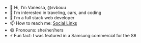 - 👋 Hi, I’m Vanessa, @rvbouu
- 👀 I’m interested in traveling, cars, and coding
- 🌱 I’m a full stack web developer
- 📫 How to reach me: [Social Links](https://vanessa-linktree.netlify.app/)
- 😄 Pronouns: she/her/hers
- ⚡ Fun fact: I was featured in a Samsung commercial for the S8

<!---
rvbouu/rvbouu is a ✨ special ✨ repository because its `README.md` (this file) appears on your GitHub profile.
You can click the Preview link to take a look at your changes.
--->
